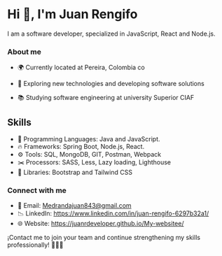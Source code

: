 # Hi 👋, I'm Juan Rengifo 

I am a software developer, specialized in JavaScript, React and Node.js.


### About me

- 🌍 Currently located at Pereira, Colombia co</p>
- 🧐 Exploring new technologies and developing software solutions</p>
- 📚 Studying software engineering at university Superior CIAF</p>

## Skills

- 📌 Programming Languages: Java and JavaScript.
- 🔥 Frameworks: Spring Boot, Node.js, React.
- ⚙️ Tools: SQL, MongoDB, GIT, Postman, Webpack
- ✂️ Processors: SASS, Less, Lazy loading, Lighthouse
- 🔋 Libraries: Bootstrap and Tailwind CSS


### Connect with me

- 📩 Email: Medrandajuan843@gmail.com
- 📉 LinkedIn: https://www.linkedin.com/in/juan-rengifo-6297b32a1/
- 🌐 Website: https://juanrdeveloper.github.io/My-websitee/

¡Contact me to join your team and continue strengthening my skills professionally! 👨🏽‍💻
    
 
 




